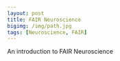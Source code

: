 ```yaml
---
layout: post
title: FAIR Neuroscience
bigimg: /img/path.jpg
tags: [Neuroscience, FAIR]
---
```


An introduction to FAIR Neuroscience
